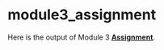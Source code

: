 # module3_assignment
 Here is the output of Module 3 [**Assignment**](https://srujana06.github.io/module3_assignment/).
